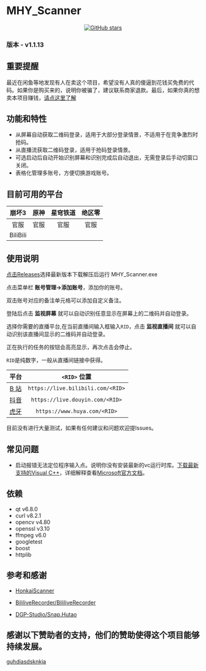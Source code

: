 ﻿# MHY_Scanner

<div align="center">

[![GitHub stars](https://img.shields.io/github/stars/Theresa-0328/MHY_Scanner?color=blue&style=for-the-badge)](https://github.com/Theresa-0328/MHY_Scanner/stargazers)
</div>

### **版本 - v1.1.13**

## 重要提醒
最近在闲鱼等地发现有人在卖这个项目，希望没有人真的傻逼到花钱买免费的代码。如果你是购买来的，说明你被骗了，建议联系商家退款。最后，如果你真的想卖本项目赚钱，<a href="https://www.baidu.com/s?wd=%E5%AD%A4%E5%84%BF%E6%80%8E%E4%B9%88%E5%8A%9E%E6%88%B7%E5%8F%A3%E6%9C%AC">请点这里了解</a> 

## 功能和特性
- 从屏幕自动获取二维码登录，适用于大部分登录情景，不适用于在竞争激烈时抢码。
- 从直播流获取二维码登录，适用于抢码登录情景。
- 可选启动后自动开始识别屏幕和识别完成后自动退出，无需登录后手动切窗口关闭。
- 表格化管理多账号，方便切换游戏账号。

## 目前可用的平台
|   崩坏3    | 原神  | 星穹铁道 | 绝区零 |
| :--------: | :---: | :------:| :----: |
|    官服    | 官服  |   官服   |  官服  |
| BiliBili |       |         |        |

## 使用说明
[点击Releases](https://github.com/Theresa-0328/MHY_Scanner/releases)选择最新版本下载解压后运行 MHY_Scanner.exe

点击菜单栏 **账号管理->添加账号**，添加你的账号。

双击账号对应的备注单元格可以添加自定义备注。

登陆后点击 **监视屏幕** 就可以自动识别任意显示在屏幕上的二维码并自动登录。

选择你需要的直播平台,在当前直播间输入框输入`RID`，点击 **监视直播间** 就可以自动识别该直播间显示的二维码并自动登录。

正在执行的任务的按钮会高亮显示，再次点击会停止。

`RID`是纯数字，一般从直播间链接中获得。

|                平台                |           `<RID>` 位置            |
| :--------------------------------: | :-------------------------------: |
| [B 站](https://live.bilibili.com/) | `https://live.bilibili.com/<RID>` |
|  [抖音](https://live.douyin.com/)  |  `https://live.douyin.com/<RID>`  |
|     [虎牙](https://huya.com/)      |   `https://www.huya.com/<RID>`    |

目前没有进行大量测试，如果有任何建议和问题欢迎提Issues。

## 常见问题
- 启动报错无法定位程序输入点。说明你没有安装最新的vc运行时库。[下载最新支持的Visual C++](https://aka.ms/vs/17/release/vc_redist.x64.exe)，详细解释查看[Microsoft官方文档](https://learn.microsoft.com/zh-cn/cpp/windows/latest-supported-vc-redist?view=msvc-170)。

## 依赖
- qt v6.8.0
- curl v8.2.1
- opencv v4.80
- openssl v3.10
- ffmpeg v6.0
- googletest
- boost
- httplib

## 参考和感谢
- [HonkaiScanner](https://github.com/HonkaiScanner)

- [BililiveRecorder/BililiveRecorder](https://github.com/BililiveRecorder/BililiveRecorder)

- [DGP-Studio/Snap.Hutao](https://github.com/DGP-Studio/Snap.Hutao)

## 感谢以下赞助者的支持，他们的赞助使得这个项目能够持续发展。

[guhdiasdsknkja](https://github.com/guhdiasdsknkja)
